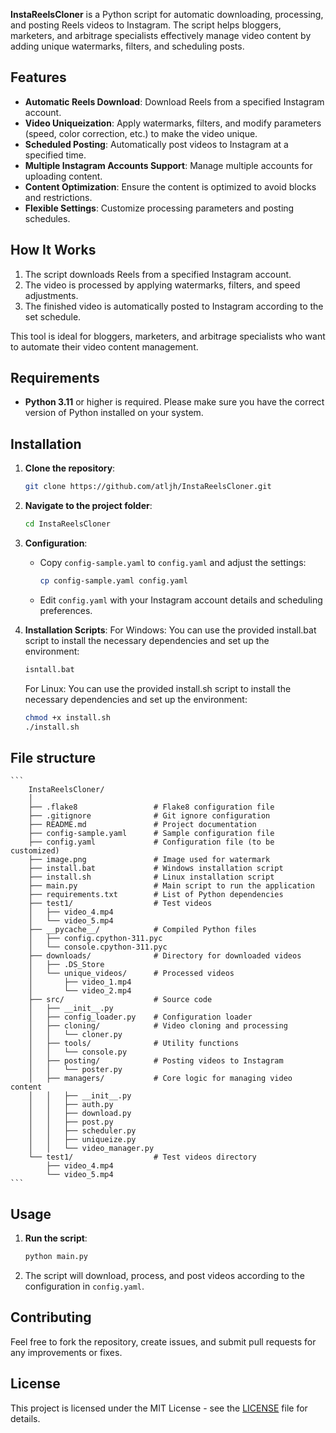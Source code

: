 **InstaReelsCloner** is a Python script for automatic downloading, processing, and posting Reels videos to Instagram. The script helps bloggers, marketers, and arbitrage specialists effectively manage video content by adding unique watermarks, filters, and scheduling posts.

## Features

- **Automatic Reels Download**: Download Reels from a specified Instagram account.
- **Video Uniqueization**: Apply watermarks, filters, and modify parameters (speed, color correction, etc.) to make the video unique.
- **Scheduled Posting**: Automatically post videos to Instagram at a specified time.
- **Multiple Instagram Accounts Support**: Manage multiple accounts for uploading content.
- **Content Optimization**: Ensure the content is optimized to avoid blocks and restrictions.
- **Flexible Settings**: Customize processing parameters and posting schedules.

## How It Works

1. The script downloads Reels from a specified Instagram account.
2. The video is processed by applying watermarks, filters, and speed adjustments.
3. The finished video is automatically posted to Instagram according to the set schedule.

This tool is ideal for bloggers, marketers, and arbitrage specialists who want to automate their video content management.

## Requirements

- **Python 3.11** or higher is required. Please make sure you have the correct version of Python installed on your system.

## Installation

1. **Clone the repository**:
    ```bash
    git clone https://github.com/atljh/InstaReelsCloner.git
    ```

2. **Navigate to the project folder**:
    ```bash
    cd InstaReelsCloner
    ```

3. **Configuration**:
    - Copy `config-sample.yaml` to `config.yaml` and adjust the settings:
      ```bash
      cp config-sample.yaml config.yaml
      ```

    - Edit `config.yaml` with your Instagram account details and scheduling preferences.

4. **Installation Scripts**:
    For Windows: You can use the provided install.bat script to install the necessary dependencies and set up the environment:
    ```bash
    isntall.bat
    ```
    For Linux: You can use the provided install.sh script to install the necessary dependencies and set up the environment:
    ```bash
    chmod +x install.sh
    ./install.sh
    ```

## File structure
    ```
        InstaReelsCloner/
        │
        ├── .flake8                 # Flake8 configuration file
        ├── .gitignore              # Git ignore configuration
        ├── README.md               # Project documentation
        ├── config-sample.yaml      # Sample configuration file
        ├── config.yaml             # Configuration file (to be customized)
        ├── image.png               # Image used for watermark
        ├── install.bat             # Windows installation script
        ├── install.sh              # Linux installation script
        ├── main.py                 # Main script to run the application
        ├── requirements.txt        # List of Python dependencies
        ├── test1/                  # Test videos
        │   ├── video_4.mp4
        │   └── video_5.mp4
        ├── __pycache__/            # Compiled Python files
        │   ├── config.cpython-311.pyc
        │   └── console.cpython-311.pyc
        ├── downloads/              # Directory for downloaded videos
        │   ├── .DS_Store
        │   └── unique_videos/      # Processed videos
        │       ├── video_1.mp4
        │       └── video_2.mp4
        ├── src/                    # Source code
        │   ├── __init__.py
        │   ├── config_loader.py    # Configuration loader
        │   ├── cloning/            # Video cloning and processing
        │   │   └── cloner.py
        │   ├── tools/              # Utility functions
        │   │   └── console.py
        │   ├── posting/            # Posting videos to Instagram
        │   │   └── poster.py
        │   ├── managers/           # Core logic for managing video content
        │   │   ├── __init__.py
        │   │   ├── auth.py
        │   │   ├── download.py
        │   │   ├── post.py
        │   │   ├── scheduler.py
        │   │   ├── uniqueize.py
        │   │   └── video_manager.py
        └── test1/                  # Test videos directory
            ├── video_4.mp4
            └── video_5.mp4
    ```


## Usage

1. **Run the script**:
    ```bash
    python main.py
    ```

2. The script will download, process, and post videos according to the configuration in `config.yaml`.

## Contributing

Feel free to fork the repository, create issues, and submit pull requests for any improvements or fixes.

## License

This project is licensed under the MIT License - see the [LICENSE](LICENSE) file for details.
